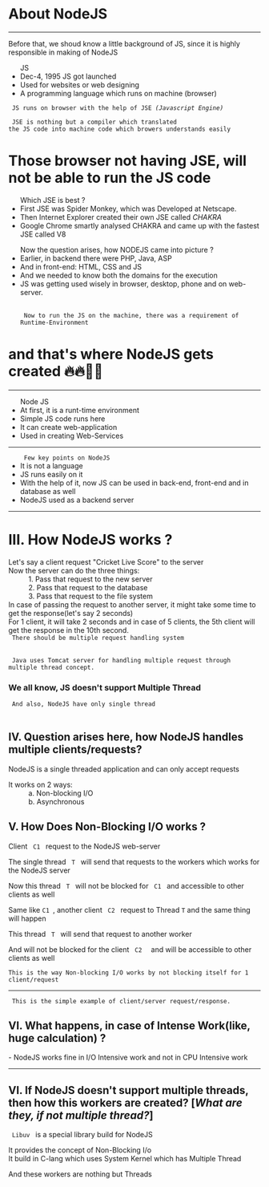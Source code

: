 <h1> About NodeJS </h1>
<hr>

<p> Before that, we shoud know a little background of JS, since it is highly responsible in making of NodeJS </p>

<ul> JS
  <li> Dec-4, 1995 JS got launched </li>
  <li> Used for websites or web designing </li>
  <li> A programming language which runs on machine (browser) </li>
</ul>


<code> JS runs on browser with the help of JSE<i> (Javascript Engine) </i> </code>
<br>
<code> JSE is nothing but a compiler which translated the JS code into machine code which browers understands easily </code>
# Those browser not having JSE, will not be able to run the JS code 

<ul> Which JSE is best ?
  <li> First JSE was Spider Monkey, which was Developed at Netscape. </li>
  <li> Then Internet Explorer created their own JSE called <i> CHAKRA </i> </li>
  <li> Google Chrome smartly analysed CHAKRA and came up with the fastest JSE called V8 </li>
</ul>


<ul> Now the question arises, how NODEJS came into picture ? 
  <li> Earlier, in backend there were PHP, Java, ASP  </li>
  <li> And in front-end: HTML, CSS and JS</li>
  <li> And we needed to know both the domains for the execution </li>
  <li> JS was getting used wisely in browser, desktop, phone and on web-server. </li>
  <br>
  
  <code> Now to run the JS on the machine, there was a requirement of Runtime-Environment </code> 

</ul>

# and that's where NodeJS gets created 🔥🔥🙌🙌

<hr>

<ul> Node JS
  <li> At first, it is a runt-time environment </li>
  <li> Simple JS code runs here</li>
  <li> It can create web-application</li>
  <li> Used in creating Web-Services</li>
  
</ul>

<hr>

<ul> <code> Few key points on NodeJS </code>
  <li> It is not a language</li>
  <li> JS runs easily on it</li>
  <li> With the help of it, now JS can be used in back-end, front-end and in database as well</li>
  <li> NodeJS used as a backend server </li>
  
</ul>
<hr>

# III. How NodeJS works ?

<dl>
  <dt>Let's say a client request "Cricket Live Score" to the server </dt>
  <dt> Now the server can do the three things: </dt>
  <dd> 1. Pass that request to the new server</dd>
  <dd> 2. Pass that request to the database <dd>
  <dd> 3. Pass that request to the file system </dd>
  
  <dt> In case of passing the request to another server, it might take some time to get the response(let's say 2 seconds)</dt>
  <dt> For 1 client, it will take 2 seconds and in case of 5 clients, the 5th client will get the response in the 10th second.</dt>
  <dt> <code> There should be multiple request handling system </code> </dt>
 

</dl>
<br>
<div>
  <code> Java uses Tomcat server for handling multiple request through multiple thread concept. </code>
  <h3> We all know, JS doesn't support Multiple Thread </h3>
  <code> And also, NodeJS have only single thread </code>
</div>
<br>

<div>
  <h2> IV. Question arises here, how NodeJS handles multiple clients/requests?  </h2> 
  <dl> NodeJS is a single threaded application and can only accept requests </dl>
  <dt> It works on 2 ways: </dt>
  <dd> a. Non-blocking I/O </dd>
  <dd> b. Asynchronous </dd>
  
</div>


<div>
  <h2> V. How Does Non-Blocking I/O works ? </h2> 
  <dl> Client <code> C1 </code> request to the NodeJS web-server </dl>
  <dl> The single thread <code> T </code> will send that requests to the workers which works for the NodeJS server </dl>
  <dl> Now this thread <code> T </code> will not be blocked for <code> C1 </code>  and accessible to other clients as well </dl>
  <dl> Same like <code>C1 </code>, another client <code> C2 </code> request to Thread <code>T</code> and the same thing will happen </dl>
  <dl> This thread <code> T </code> will send that request to another worker </dl>
  <dl> And will not be blocked for the client <code> C2  </code>   and will be accessible to other clients as well </dl>
  
</div>

``` 
This is the way Non-blocking I/O works by not blocking itself for 1 client/request 

```
<hr>
<code> This is the simple example of client/server request/response. </code>

<div> 
  <h2> VI. What happens, in case of Intense Work(like, huge calculation) ? </h2>
  - NodeJS works fine in I/O Intensive work and not in CPU Intensive work 
</div>
<hr>

<div>
  <h2> VI. If NodeJS doesn't support multiple threads, then how this workers are created? [<i>What are they, if not multiple thread?</i>] </h2>
  <dl> <code> Libuv </code> is a special library build for NodeJS </dl>
  <dt> It provides the concept of Non-Blocking I/o </dt>
  <dt> It build in C-lang which uses System Kernel which has Multiple Thread </dt>
  <dl> And these workers are nothing but Threads </dl>

</div>
